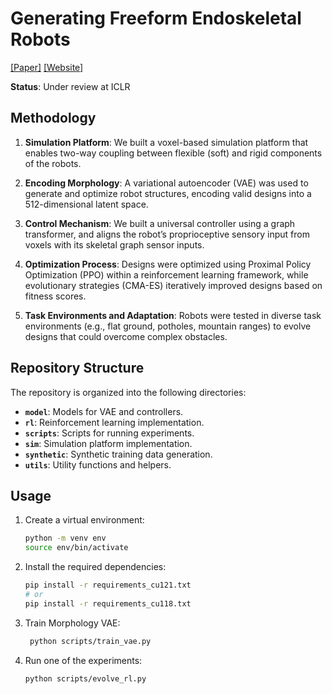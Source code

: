 # Generating Freeform Endoskeletal Robots
[[Paper]](https://openreview.net/pdf?id=awvJBtB2op)    [[Website]](https://endoskeletal.github.io/)

**Status**: Under review at ICLR

## Methodology

1. **Simulation Platform**: We built a voxel-based simulation platform that enables two-way coupling between flexible (soft) and rigid components of the robots.

2. **Encoding Morphology**: A variational autoencoder (VAE) was used to generate and optimize robot structures, encoding valid designs into a 512-dimensional latent space.

3. **Control Mechanism**: We built a universal controller using a graph transformer, and aligns the robot’s proprioceptive sensory input from voxels
    with its skeletal graph sensor inputs.

4. **Optimization Process**: Designs were optimized using Proximal Policy Optimization (PPO) within a reinforcement learning framework, while evolutionary strategies (CMA-ES) iteratively improved designs based on fitness scores.

5. **Task Environments and Adaptation**: Robots were tested in diverse task environments (e.g., flat ground, potholes, mountain ranges) to evolve designs that could overcome complex obstacles.

## Repository Structure

The repository is organized into the following directories:

- **`model`**: Models for VAE and controllers.
- **`rl`**: Reinforcement learning implementation.
- **`scripts`**: Scripts for running experiments.
- **`sim`**: Simulation platform implementation.
- **`synthetic`**: Synthetic training data generation.
- **`utils`**: Utility functions and helpers.

## Usage

1. Create a virtual environment:
   ```bash
   python -m venv env
   source env/bin/activate
   ```
2. Install the required dependencies:
   ```bash
   pip install -r requirements_cu121.txt
   # or
   pip install -r requirements_cu118.txt
   ```
3. Train Morphology VAE:
   ```bash
    python scripts/train_vae.py
   ```
4. Run one of the experiments:
   ```bash
   python scripts/evolve_rl.py
   ```
